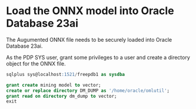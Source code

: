 # Load the ONNX model into Oracle Database 23ai

The Augumented ONNX file needs to be securely loaded into Oracle Database 23ai.

As the PDP SYS user, grant some privileges to a user and create a directory object for the ONNX file.

```SQL
sqlplus sys@localhost:1521/freepdb1 as sysdba

grant create mining model to vector;
create or replace directory DM_DUMP as '/home/oracle/omlutil';
grant read on directory dm_dump to vector;
exit
```

